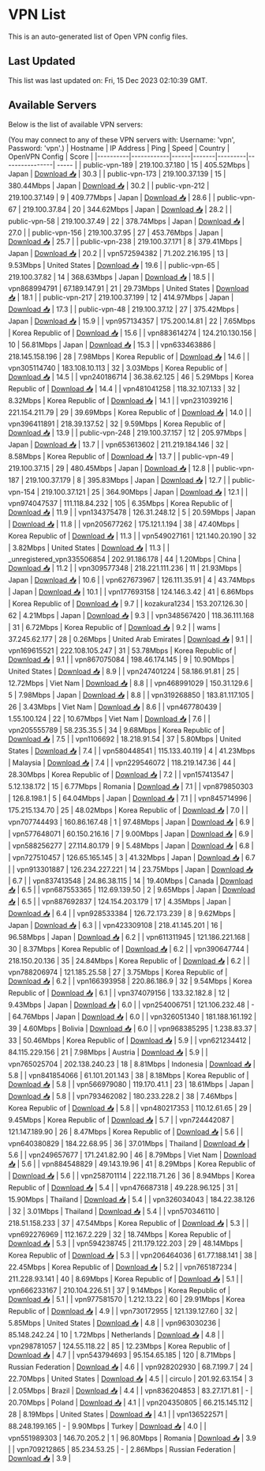 # VPN List

This is an auto-generated list of Open VPN config files.

## Last Updated

This list was last updated on: Fri, 15 Dec 2023 02:10:39 GMT.

## Available Servers

Below is the list of available VPN servers:

(You may connect to any of these VPN servers with: Username: 'vpn', Password: 'vpn'.)
| Hostname | IP Address | Ping | Speed | Country | OpenVPN Config | Score |
|----------|------------|------|-------|---------|----------------| ----- |
| public-vpn-189 | 219.100.37.180 | 15 | 405.52Mbps | Japan | [Download 📥](./configs/server_0_JP.ovpn) | 30.3 |
| public-vpn-173 | 219.100.37.139 | 15 | 380.44Mbps | Japan | [Download 📥](./configs/server_1_JP.ovpn) | 30.2 |
| public-vpn-212 | 219.100.37.149 | 9 | 409.77Mbps | Japan | [Download 📥](./configs/server_2_JP.ovpn) | 28.6 |
| public-vpn-67 | 219.100.37.84 | 20 | 344.62Mbps | Japan | [Download 📥](./configs/server_3_JP.ovpn) | 28.2 |
| public-vpn-58 | 219.100.37.49 | 22 | 378.74Mbps | Japan | [Download 📥](./configs/server_4_JP.ovpn) | 27.0 |
| public-vpn-156 | 219.100.37.95 | 27 | 453.76Mbps | Japan | [Download 📥](./configs/server_5_JP.ovpn) | 25.7 |
| public-vpn-238 | 219.100.37.171 | 8 | 379.41Mbps | Japan | [Download 📥](./configs/server_6_JP.ovpn) | 20.2 |
| vpn572594382 | 71.202.216.195 | 13 | 9.53Mbps | United States | [Download 📥](./configs/server_7_US.ovpn) | 19.6 |
| public-vpn-65 | 219.100.37.82 | 14 | 368.63Mbps | Japan | [Download 📥](./configs/server_8_JP.ovpn) | 18.5 |
| vpn868994791 | 67.189.147.91 | 21 | 29.73Mbps | United States | [Download 📥](./configs/server_9_US.ovpn) | 18.1 |
| public-vpn-217 | 219.100.37.199 | 12 | 414.97Mbps | Japan | [Download 📥](./configs/server_10_JP.ovpn) | 17.3 |
| public-vpn-48 | 219.100.37.12 | 27 | 375.42Mbps | Japan | [Download 📥](./configs/server_11_JP.ovpn) | 15.9 |
| vpn957134357 | 175.200.14.81 | 22 | 7.65Mbps | Korea Republic of | [Download 📥](./configs/server_12_KR.ovpn) | 15.6 |
| vpn883614274 | 124.210.130.156 | 10 | 56.81Mbps | Japan | [Download 📥](./configs/server_13_JP.ovpn) | 15.3 |
| vpn633463886 | 218.145.158.196 | 28 | 7.98Mbps | Korea Republic of | [Download 📥](./configs/server_14_KR.ovpn) | 14.6 |
| vpn305114740 | 183.108.10.113 | 32 | 3.03Mbps | Korea Republic of | [Download 📥](./configs/server_15_KR.ovpn) | 14.5 |
| vpn240186714 | 36.38.62.125 | 46 | 5.29Mbps | Korea Republic of | [Download 📥](./configs/server_16_KR.ovpn) | 14.4 |
| vpn481041258 | 118.32.107.133 | 32 | 8.32Mbps | Korea Republic of | [Download 📥](./configs/server_17_KR.ovpn) | 14.1 |
| vpn231039216 | 221.154.211.79 | 29 | 39.69Mbps | Korea Republic of | [Download 📥](./configs/server_18_KR.ovpn) | 14.0 |
| vpn396411891 | 218.39.137.52 | 32 | 9.59Mbps | Korea Republic of | [Download 📥](./configs/server_19_KR.ovpn) | 13.9 |
| public-vpn-248 | 219.100.37.157 | 12 | 205.97Mbps | Japan | [Download 📥](./configs/server_20_JP.ovpn) | 13.7 |
| vpn653613602 | 211.219.184.146 | 32 | 8.58Mbps | Korea Republic of | [Download 📥](./configs/server_21_KR.ovpn) | 13.7 |
| public-vpn-49 | 219.100.37.15 | 29 | 480.45Mbps | Japan | [Download 📥](./configs/server_22_JP.ovpn) | 12.8 |
| public-vpn-187 | 219.100.37.179 | 8 | 395.83Mbps | Japan | [Download 📥](./configs/server_23_JP.ovpn) | 12.7 |
| public-vpn-154 | 219.100.37.121 | 25 | 364.90Mbps | Japan | [Download 📥](./configs/server_24_JP.ovpn) | 12.1 |
| vpn974047537 | 111.118.84.232 | 105 | 6.35Mbps | Korea Republic of | [Download 📥](./configs/server_25_KR.ovpn) | 11.9 |
| vpn134375478 | 126.31.248.12 | 5 | 20.59Mbps | Japan | [Download 📥](./configs/server_26_JP.ovpn) | 11.8 |
| vpn205677262 | 175.121.1.194 | 38 | 47.40Mbps | Korea Republic of | [Download 📥](./configs/server_27_KR.ovpn) | 11.3 |
| vpn549027161 | 121.140.20.190 | 32 | 3.82Mbps | United States | [Download 📥](./configs/server_28_US.ovpn) | 11.3 |
| _unregistered_vpn335506854 | 202.91.186.178 | 44 | 1.20Mbps | China | [Download 📥](./configs/server_29_CN.ovpn) | 11.2 |
| vpn309577348 | 218.221.111.236 | 11 | 21.93Mbps | Japan | [Download 📥](./configs/server_30_JP.ovpn) | 10.6 |
| vpn627673967 | 126.111.35.91 | 4 | 43.74Mbps | Japan | [Download 📥](./configs/server_31_JP.ovpn) | 10.1 |
| vpn177693158 | 124.146.3.42 | 41 | 6.86Mbps | Korea Republic of | [Download 📥](./configs/server_32_KR.ovpn) | 9.7 |
| kozakura1234 | 153.207.126.30 | 62 | 4.21Mbps | Japan | [Download 📥](./configs/server_33_JP.ovpn) | 9.3 |
| vpn348567420 | 118.36.111.168 | 31 | 6.72Mbps | Korea Republic of | [Download 📥](./configs/server_34_KR.ovpn) | 9.2 |
| wams | 37.245.62.177 | 28 | 0.26Mbps | United Arab Emirates | [Download 📥](./configs/server_35_AE.ovpn) | 9.1 |
| vpn169615521 | 222.108.105.247 | 31 | 53.78Mbps | Korea Republic of | [Download 📥](./configs/server_36_KR.ovpn) | 9.1 |
| vpn867075084 | 198.46.174.145 | 9 | 10.90Mbps | United States | [Download 📥](./configs/server_37_US.ovpn) | 8.9 |
| vpn247401224 | 58.186.91.81 | 25 | 12.72Mbps | Viet Nam | [Download 📥](./configs/server_38_VN.ovpn) | 8.8 |
| vpn468991029 | 150.31.129.6 | 5 | 7.98Mbps | Japan | [Download 📥](./configs/server_39_JP.ovpn) | 8.8 |
| vpn319268850 | 183.81.117.105 | 26 | 3.43Mbps | Viet Nam | [Download 📥](./configs/server_40_VN.ovpn) | 8.6 |
| vpn467780439 | 1.55.100.124 | 22 | 10.67Mbps | Viet Nam | [Download 📥](./configs/server_41_VN.ovpn) | 7.6 |
| vpn205555789 | 58.235.35.5 | 34 | 9.68Mbps | Korea Republic of | [Download 📥](./configs/server_42_KR.ovpn) | 7.5 |
| vpn1106692 | 18.218.91.54 | 37 | 5.80Mbps | United States | [Download 📥](./configs/server_43_US.ovpn) | 7.4 |
| vpn580448541 | 115.133.40.119 | 4 | 41.23Mbps | Malaysia | [Download 📥](./configs/server_44_MY.ovpn) | 7.4 |
| vpn229546072 | 118.219.147.36 | 44 | 28.30Mbps | Korea Republic of | [Download 📥](./configs/server_45_KR.ovpn) | 7.2 |
| vpn157413547 | 5.12.138.172 | 15 | 6.77Mbps | Romania | [Download 📥](./configs/server_46_RO.ovpn) | 7.1 |
| vpn879850303 | 126.8.198.1 | 5 | 64.04Mbps | Japan | [Download 📥](./configs/server_47_JP.ovpn) | 7.1 |
| vpn845714996 | 175.215.134.70 | 25 | 48.02Mbps | Korea Republic of | [Download 📥](./configs/server_48_KR.ovpn) | 7.0 |
| vpn707744493 | 160.86.167.48 | 1 | 97.48Mbps | Japan | [Download 📥](./configs/server_49_JP.ovpn) | 6.9 |
| vpn577648071 | 60.150.216.16 | 7 | 9.00Mbps | Japan | [Download 📥](./configs/server_50_JP.ovpn) | 6.9 |
| vpn588256277 | 27.114.80.179 | 9 | 5.48Mbps | Japan | [Download 📥](./configs/server_51_JP.ovpn) | 6.8 |
| vpn727510457 | 126.65.165.145 | 3 | 41.32Mbps | Japan | [Download 📥](./configs/server_52_JP.ovpn) | 6.7 |
| vpn913301887 | 126.234.227.221 | 14 | 23.75Mbps | Japan | [Download 📥](./configs/server_53_JP.ovpn) | 6.7 |
| vpn837413548 | 24.86.38.115 | 14 | 19.40Mbps | Canada | [Download 📥](./configs/server_54_CA.ovpn) | 6.5 |
| vpn687553365 | 112.69.139.50 | 2 | 9.65Mbps | Japan | [Download 📥](./configs/server_55_JP.ovpn) | 6.5 |
| vpn887692837 | 124.154.203.179 | 17 | 4.35Mbps | Japan | [Download 📥](./configs/server_56_JP.ovpn) | 6.4 |
| vpn928533384 | 126.72.173.239 | 8 | 9.62Mbps | Japan | [Download 📥](./configs/server_57_JP.ovpn) | 6.3 |
| vpn423309108 | 218.41.145.201 | 16 | 96.58Mbps | Japan | [Download 📥](./configs/server_58_JP.ovpn) | 6.2 |
| vpn611311945 | 121.186.221.168 | 30 | 8.37Mbps | Korea Republic of | [Download 📥](./configs/server_59_KR.ovpn) | 6.2 |
| vpn390647744 | 218.150.20.136 | 35 | 24.84Mbps | Korea Republic of | [Download 📥](./configs/server_60_KR.ovpn) | 6.2 |
| vpn788206974 | 121.185.25.58 | 27 | 3.75Mbps | Korea Republic of | [Download 📥](./configs/server_61_KR.ovpn) | 6.2 |
| vpn166393958 | 220.86.186.9 | 32 | 9.54Mbps | Korea Republic of | [Download 📥](./configs/server_62_KR.ovpn) | 6.1 |
| vpn374079156 | 133.32.182.8 | 12 | 9.43Mbps | Japan | [Download 📥](./configs/server_63_JP.ovpn) | 6.0 |
| vpn254006751 | 121.106.232.48 | - | 64.76Mbps | Japan | [Download 📥](./configs/server_64_JP.ovpn) | 6.0 |
| vpn326051340 | 181.188.161.192 | 39 | 4.60Mbps | Bolivia | [Download 📥](./configs/server_65_BO.ovpn) | 6.0 |
| vpn968385295 | 1.238.83.37 | 33 | 50.46Mbps | Korea Republic of | [Download 📥](./configs/server_66_KR.ovpn) | 5.9 |
| vpn621234412 | 84.115.229.156 | 21 | 7.98Mbps | Austria | [Download 📥](./configs/server_67_AT.ovpn) | 5.9 |
| vpn765025704 | 202.138.240.23 | 18 | 8.81Mbps | Indonesia | [Download 📥](./configs/server_68_ID.ovpn) | 5.8 |
| vpn841854066 | 61.101.201.143 | 38 | 8.18Mbps | Korea Republic of | [Download 📥](./configs/server_69_KR.ovpn) | 5.8 |
| vpn566979080 | 119.170.41.1 | 23 | 18.61Mbps | Japan | [Download 📥](./configs/server_70_JP.ovpn) | 5.8 |
| vpn793462082 | 180.233.228.2 | 38 | 7.46Mbps | Korea Republic of | [Download 📥](./configs/server_71_KR.ovpn) | 5.8 |
| vpn480217353 | 110.12.61.65 | 29 | 9.45Mbps | Korea Republic of | [Download 📥](./configs/server_72_KR.ovpn) | 5.7 |
| vpn724442087 | 121.147.189.90 | 26 | 8.47Mbps | Korea Republic of | [Download 📥](./configs/server_73_KR.ovpn) | 5.6 |
| vpn640380829 | 184.22.68.95 | 36 | 37.01Mbps | Thailand | [Download 📥](./configs/server_74_TH.ovpn) | 5.6 |
| vpn249657677 | 171.241.82.90 | 46 | 8.79Mbps | Viet Nam | [Download 📥](./configs/server_75_VN.ovpn) | 5.6 |
| vpn884548829 | 49.143.19.96 | 41 | 8.29Mbps | Korea Republic of | [Download 📥](./configs/server_76_KR.ovpn) | 5.6 |
| vpn258701114 | 222.118.71.26 | 36 | 8.94Mbps | Korea Republic of | [Download 📥](./configs/server_77_KR.ovpn) | 5.4 |
| vpn476687318 | 49.228.96.125 | 31 | 15.90Mbps | Thailand | [Download 📥](./configs/server_78_TH.ovpn) | 5.4 |
| vpn326034043 | 184.22.38.126 | 32 | 3.01Mbps | Thailand | [Download 📥](./configs/server_79_TH.ovpn) | 5.4 |
| vpn570346110 | 218.51.158.233 | 37 | 47.54Mbps | Korea Republic of | [Download 📥](./configs/server_80_KR.ovpn) | 5.3 |
| vpn692276969 | 112.167.2.229 | 32 | 18.74Mbps | Korea Republic of | [Download 📥](./configs/server_81_KR.ovpn) | 5.3 |
| vpn594238745 | 211.179.122.203 | 29 | 48.14Mbps | Korea Republic of | [Download 📥](./configs/server_82_KR.ovpn) | 5.3 |
| vpn206464036 | 61.77.188.141 | 38 | 22.45Mbps | Korea Republic of | [Download 📥](./configs/server_83_KR.ovpn) | 5.2 |
| vpn765187234 | 211.228.93.141 | 40 | 8.69Mbps | Korea Republic of | [Download 📥](./configs/server_84_KR.ovpn) | 5.1 |
| vpn666233167 | 210.104.226.51 | 37 | 9.14Mbps | Korea Republic of | [Download 📥](./configs/server_85_KR.ovpn) | 5.1 |
| vpn977581570 | 1.212.13.22 | 60 | 29.91Mbps | Korea Republic of | [Download 📥](./configs/server_86_KR.ovpn) | 4.9 |
| vpn730172955 | 121.139.127.60 | 32 | 5.85Mbps | United States | [Download 📥](./configs/server_87_US.ovpn) | 4.8 |
| vpn963030236 | 85.148.242.24 | 10 | 1.72Mbps | Netherlands | [Download 📥](./configs/server_88_NL.ovpn) | 4.8 |
| vpn298781057 | 124.55.118.22 | 85 | 12.23Mbps | Korea Republic of | [Download 📥](./configs/server_89_KR.ovpn) | 4.7 |
| vpn543794693 | 95.154.65.185 | 120 | 8.71Mbps | Russian Federation | [Download 📥](./configs/server_90_RU.ovpn) | 4.6 |
| vpn928202930 | 68.7.199.7 | 24 | 22.70Mbps | United States | [Download 📥](./configs/server_91_US.ovpn) | 4.5 |
| circulo | 201.92.63.154 | 3 | 2.05Mbps | Brazil | [Download 📥](./configs/server_92_BR.ovpn) | 4.4 |
| vpn836204853 | 83.27.171.81 | - | 20.70Mbps | Poland | [Download 📥](./configs/server_93_PL.ovpn) | 4.1 |
| vpn204350805 | 66.215.145.112 | 28 | 8.19Mbps | United States | [Download 📥](./configs/server_94_US.ovpn) | 4.1 |
| vpn136522571 | 88.248.199.165 | - | 9.90Mbps | Turkey | [Download 📥](./configs/server_95_TR.ovpn) | 4.0 |
| vpn551989303 | 146.70.205.2 | 1 | 96.80Mbps | Romania | [Download 📥](./configs/server_96_RO.ovpn) | 3.9 |
| vpn709212865 | 85.234.53.25 | - | 2.86Mbps | Russian Federation | [Download 📥](./configs/server_97_RU.ovpn) | 3.9 |
